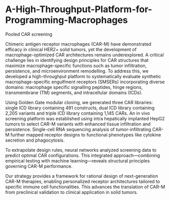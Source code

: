 # A-High-Throughput-Platform-for-Programming-Macrophages
Pooled CAR screening

Chimeric antigen receptor macrophages (CAR-M) have demonstrated efficacy in clinical HER2+ solid tumors, yet the development of macrophage-optimized CAR architectures remains underexplored. A critical challenge lies in identifying design principles for CAR structures that maximize macrophage-specific functions such as tumor infiltration, persistence, and microenvironment remodelling. To address this, we developed a high-throughput platform to systematically evaluate synthetic macrophage-specific engulfment receptors (SMSERs) incorporating diverse domains: macrophage specific signalling peptides, hinge regions, transmembrane (TM) segments, and intracellular domains (ICDs).

Using Golden Gate modular cloning, we generated three CAR libraries: single ICD library containing 491 constructs, dual ICD library containing 2,205 variants and triple ICD library containing 1,145 CARs. An in vivo screening platform was established using intra hepatically implanted HepG2 tumors to select CAR-M variants with enhanced tissue infiltration and persistence. Single-cell RNA sequencing analysis of tumor-infiltrating CAR-M further mapped receptor designs to functional phenotypes like cytokine secretion and phagocytosis.

To extrapolate design rules, neural networks analyzed screening data to predict optimal CAR configurations. This integrated approach—combining empirical testing with machine learning—reveals structural principles governing CAR-M performance.

Our strategy provides a framework for rational design of next-generation CAR-M therapies, enabling personalized receptor architectures tailored to specific immune cell functionalities. This advances the translation of CAR-M from preclinical validation to clinical application in solid tumors.

